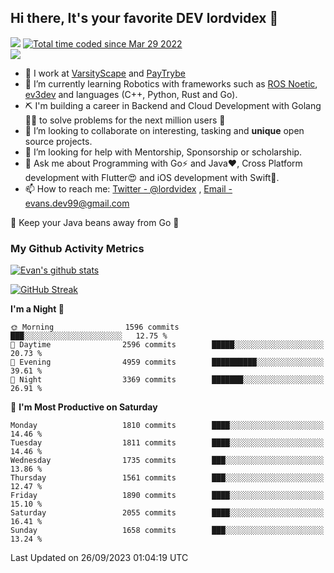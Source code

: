 ## Hi there, It's your favorite DEV lordvidex 👋
<img src="https://komarev.com/ghpvc/?username=lordvidex&label=Views&color=blue&style=plastic" /> <a href="https://wakatime.com/@0e56db35-d16b-410a-acc0-4085055304bf"><img src="https://wakatime.com/badge/user/0e56db35-d16b-410a-acc0-4085055304bf.svg" alt="Total time coded since Mar 29 2022" /></a>  
![](https://github-profile-trophy.vercel.app/?username=lordvidex)
- 🔭 I work at [VarsityScape](https://varsityscape.com) and [PayTrybe](https://www.paytrybe.com)
- 🌱 I’m currently learning Robotics with frameworks such as [ROS Noetic](ros.org), [ev3dev](www.ev3dev.org) and languages (C++, Python, Rust and Go).
- ⛏️ I'm building a career in Backend and Cloud Development with Golang 🧙🏼 to solve problems for the next million users 🤌
- 👯 I’m looking to collaborate on interesting, tasking and **unique** open source projects.
- 🤔 I’m looking for help with Mentorship, Sponsorship or scholarship.
- 💬 Ask me about Programming with Go⚡️ and Java❤️, Cross Platform development with Flutter😍 and iOS development with Swift🚀.
- 📫 How to reach me: [Twitter - @lordvidex](https://twitter.com/lordvidex) , [Email - evans.dev99@gmail.com](mailto:evans.dev99@gmail.com?body=Hello%20Evans,)
  
    
🎤 Keep your Java beans away from Go 🌚
  
  
### My Github Activity Metrics
<div>
<!-- <a href="https://github.com/lordvidex">
  <img src="https://github-readme-stats.vercel.app/api/top-langs/?username=lordvidex&theme=light" />
</a>    -->
<!-- [![Top Langs](https://github-readme-stats.vercel.app/api/top-langs/?username=lordvidex)](https://github.com/lordvidex/)  -->
<a href="https://github.com/lordvidex">
 <img src="https://github-readme-stats.vercel.app/api?username=lordvidex&show_icons=true&theme=light&line_height=27" alt="Evan's github stats"/>
</a>
</div>

[![GitHub Streak](https://github-readme-streak-stats.herokuapp.com?user=lordvidex&theme=github-dark&hide_border=true)](https://git.io/streak-stats)

<!--
  <a href="https://github.com/iampawan/FlutterExampleApps">
    <img align="center" src="https://github-readme-stats.vercel.app/api/pin/?username=iampawan&repo=FlutterExampleApps&theme=light" />

  </a>
  <a href="https://github.com/iampawan/VelocityX">
   <img align="center" src="https://github-readme-stats.vercel.app/api/pin/?username=iampawan&repo=VelocityX&theme=light" />
  </a>
-->
<!--START_SECTION:waka-->
**I'm a Night 🦉** 

```text
🌞 Morning                1596 commits        ███░░░░░░░░░░░░░░░░░░░░░░   12.75 % 
🌆 Daytime                2596 commits        █████░░░░░░░░░░░░░░░░░░░░   20.73 % 
🌃 Evening                4959 commits        ██████████░░░░░░░░░░░░░░░   39.61 % 
🌙 Night                  3369 commits        ███████░░░░░░░░░░░░░░░░░░   26.91 % 
```
📅 **I'm Most Productive on Saturday** 

```text
Monday                   1810 commits        ████░░░░░░░░░░░░░░░░░░░░░   14.46 % 
Tuesday                  1811 commits        ████░░░░░░░░░░░░░░░░░░░░░   14.46 % 
Wednesday                1735 commits        ███░░░░░░░░░░░░░░░░░░░░░░   13.86 % 
Thursday                 1561 commits        ███░░░░░░░░░░░░░░░░░░░░░░   12.47 % 
Friday                   1890 commits        ████░░░░░░░░░░░░░░░░░░░░░   15.10 % 
Saturday                 2055 commits        ████░░░░░░░░░░░░░░░░░░░░░   16.41 % 
Sunday                   1658 commits        ███░░░░░░░░░░░░░░░░░░░░░░   13.24 % 
```



 Last Updated on 26/09/2023 01:04:19 UTC
<!--END_SECTION:waka-->
